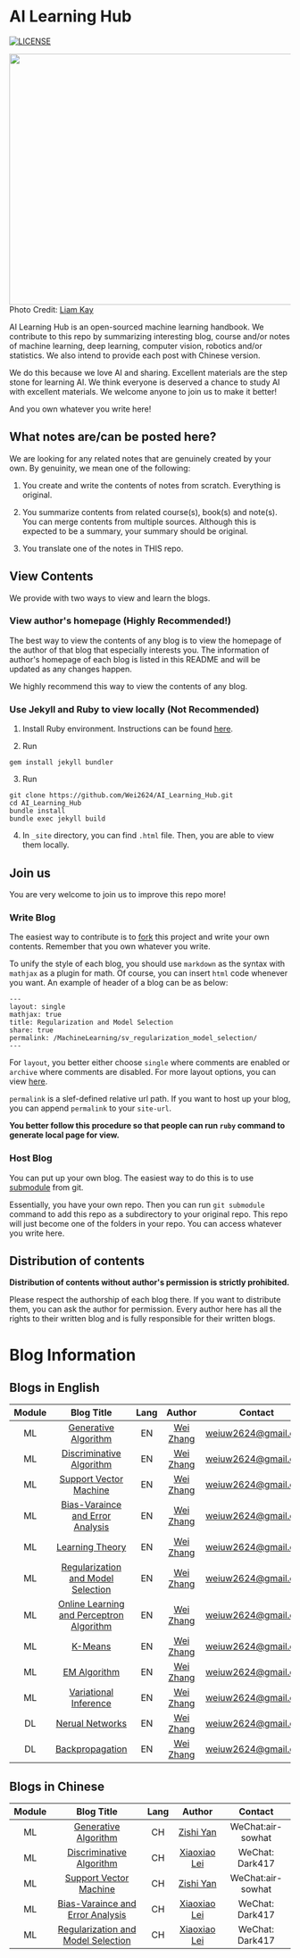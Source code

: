 # AI Learning Hub

[![LICENSE](https://img.shields.io/badge/license-MIT-lightgrey.svg)](https://raw.githubusercontent.com/Wei2624/AI_Learning_Hub/master/LICENSE)

<a href="url"><img src="https://raw.githubusercontent.com/Wei2624/AI_Learning_Hub/master/AI.jpg" align="left" height="450" width="900" ></a>

<br><br>
<br><br>

Photo Credit: [Liam Kay](https://www.thirdsector.co.uk/author/4626/Liam-Kay)


AI Learning Hub is an open-sourced machine learning handbook. We contribute to this repo by summarizing interesting blog, course and/or notes of machine learning, deep learning, computer vision, robotics and/or statistics. We also intend to provide each post with Chinese version.

We do this because we love AI and sharing. Excellent materials are the step stone for learning AI. We think everyone is deserved a chance to study AI with excellent materials. We welcome anyone to join us to make it better!

And you own whatever you write here!

## What notes are/can be posted here?

We are looking for any related notes that are genuinely created by your own. By genuinity, we mean one of the following:

1. You create and write the contents of notes from scratch. Everything is original.

2. You summarize contents from related course(s), book(s) and note(s). You can merge contents from multiple sources. Although this is expected to be a summary, your summary should be original.

3. You translate one of the notes in THIS repo.

## View Contents

We provide with two ways to view and learn the blogs.

### View author's homepage (Highly Recommended!)

The best way to view the contents of any blog is to view the homepage of the author of that blog that especially interests you. The information of author's homepage of each blog is listed in this README and will be updated as any changes happen.

We highly recommend this way to view the contents of any blog.

### Use Jekyll and Ruby to view locally (Not Recommended)

1. Install Ruby environment. Instructions can be found [here](https://jekyllrb.com/docs/installation/).

2. Run

```
gem install jekyll bundler
```

3. Run

```
git clone https://github.com/Wei2624/AI_Learning_Hub.git
cd AI_Learning_Hub
bundle install
bundle exec jekyll build
```

4. In `_site` directory, you can find `.html` file. Then, you are able to view them locally.

## Join us

You are very welcome to join us to improve this repo more!

### Write Blog

The easiest way to contribute is to [fork](https://help.github.com/articles/fork-a-repo/) this project and write your own contents. Remember that you own whatever you write.

To unify the style of each blog, you should use `markdown` as the syntax with `mathjax` as a plugin for math. Of course, you can insert `html` code whenever you want. An example of header of a blog can be as below:

```
---
layout: single
mathjax: true
title: Regularization and Model Selection
share: true
permalink: /MachineLearning/sv_regularization_model_selection/
---
```

For `layout`, you better either choose `single` where comments are enabled or `archive` where comments are disabled. For more layout options, you can view [here](https://mmistakes.github.io/minimal-mistakes/docs/layouts/).

`permalink` is a slef-defined relative url path. If you want to host up your blog, you can append `permalink` to your `site-url`.

**You better follow this procedure so that people can run `ruby` command to generate local page for view.**


### Host Blog

You can put up your own blog. The easiest way to do this is to use [submodule](https://git-scm.com/book/en/v2/Git-Tools-Submodules) from git.

Essentially, you have your own repo. Then you can run `git submodule` command to add this repo as a subdirectory to your original repo. This repo will just become one of the folders in your repo. You can access whatever you write here.


## Distribution of contents

**Distribution of contents without author's permission is strictly prohibited.**

Please respect the authorship of each blog there. If you want to distribute them, you can ask the author for permission. Every author here has all the rights to their written blog and is fully responsible for their written blogs.


# Blog Information

## Blogs in English

| Module | Blog Title | Lang | Author | Contact |
|:--------:|:------------:|:------:|:--------:|:---------:|
|ML|[Generative Algorithm](https://wei2624.github.io/MachineLearning/sv_generative_model/)|EN|[Wei Zhang](https://wei2624.github.io/)|weiuw2624@gmail.com|
|ML|[Discriminative Algorithm](https://wei2624.github.io/MachineLearning/sv_discriminative_model/)|EN|[Wei Zhang](https://wei2624.github.io/)|weiuw2624@gmail.com|
|ML|[Support Vector Machine](https://wei2624.github.io/MachineLearning/sv_svm/)|EN|[Wei Zhang](https://wei2624.github.io/)|weiuw2624@gmail.com|
|ML|[Bias-Varaince and Error Analysis](https://wei2624.github.io/MachineLearning/sv_bias_variance_tradeoff/)|EN|[Wei Zhang](https://wei2624.github.io/)|weiuw2624@gmail.com|
|ML|[Learning Theory ](https://wei2624.github.io/MachineLearning/sv_learning_theory/)|EN|[Wei Zhang](https://wei2624.github.io/)|weiuw2624@gmail.com|
|ML|[Regularization and Model Selection](https://wei2624.github.io/MachineLearning/sv_regularization_model_selection/)|EN|[Wei Zhang](https://wei2624.github.io/)|weiuw2624@gmail.com|
|ML|[Online Learning and Perceptron Algorithm](https://wei2624.github.io/MachineLearning/sv_online_learning_perceptron/)|EN|[Wei Zhang](https://wei2624.github.io/)|weiuw2624@gmail.com|
|ML|[K-Means](https://wei2624.github.io/MachineLearning/usv_kmeans/)|EN|[Wei Zhang](https://wei2624.github.io/)|weiuw2624@gmail.com|
|ML|[EM Algorithm](https://wei2624.github.io/MachineLearning/usv_em/)|EN|[Wei Zhang](https://wei2624.github.io/)|weiuw2624@gmail.com|
|ML|[Variational Inference](https://wei2624.github.io/MachineLearning/bayes_vi/)|EN|[Wei Zhang](https://wei2624.github.io/)|weiuw2624@gmail.com|
|DL|[Nerual Networks ](https://wei2624.github.io/MachineLearning/dl_neural_network/)|EN|[Wei Zhang](https://wei2624.github.io/)|weiuw2624@gmail.com|
|DL|[Backpropagation](https://wei2624.github.io/MachineLearning/dl_propagtion/)|EN|[Wei Zhang](https://wei2624.github.io/)|weiuw2624@gmail.com|

## Blogs in Chinese

| Module | Blog Title | Lang | Author | Contact |
|:--------:|:------------:|:------:|:--------:|:---------:|
|ML|[Generative Algorithm](https://air-yan.github.io/machine%20learning/Generative-Learning-Algorithm/)|CH|[Zishi Yan](https://air-yan.github.io/)|WeChat:air-sowhat|
|ML|[Discriminative Algorithm](https://dark417.github.io/MachineLearning/sv_discriminative_model_ch/)|CH|[Xiaoxiao Lei](https://dark417.github.io/)|WeChat: Dark417|
|ML|[Support Vector Machine](https://air-yan.github.io//MachineLearning/sv_svm_ch/)|CH|[Zishi Yan](https://air-yan.github.io/)|WeChat:air-sowhat|
|ML|[Bias-Varaince and Error Analysis](https://dark417.github.io/MachineLearning/sv_bias_variance_tradeoff_ch/)|CH|[Xiaoxiao Lei](https://dark417.github.io/)|WeChat: Dark417|
|ML|[Regularization and Model Selection](https://dark417.github.io/MachineLearning/sv_regularization_model_selection_ch/)|CH|[Xiaoxiao Lei](https://dark417.github.io/)|WeChat: Dark417|

